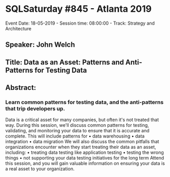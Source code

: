 # SQLSaturday #845 - Atlanta 2019
Event Date: 18-05-2019 - Session time: 08:00:00 - Track: Strategy and Architecture
## Speaker: John Welch
## Title: Data as an Asset: Patterns and Anti-Patterns for Testing Data
## Abstract:
### Learn common patterns for testing data, and the anti-patterns that trip developers up.

Data is a critical asset for many companies, but often it's not treated that way. During this session, we'll discuss common patterns for testing, validating, and monitoring your data to ensure that it is accurate and complete. This will include patterns for 
•	data warehousing
•	data integration
•	data migration
We will also discuss the common pitfalls that organizations encounter when they start treating their data as an asset, including:
•	treating data testing like application testing
•	testing the wrong things
•	not supporting your data testing initiatives for the long term
Attend this session, and you will gain valuable information on ensuring your data is a real asset to your organization.
